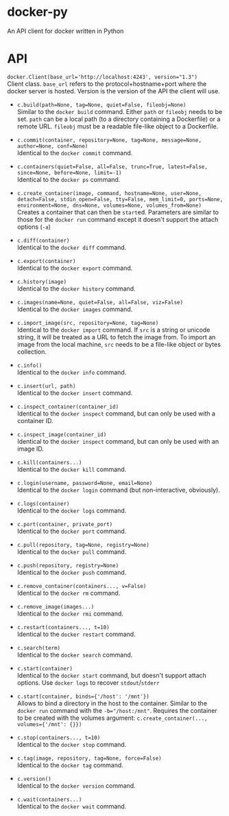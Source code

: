 docker-py
=========

An API client for docker written in Python

API
===

`docker.Client(base_url='http://localhost:4243', version="1.3")`  
Client class. `base_url` refers to the protocol+hostname+port where the docker
server is hosted. Version is the version of the API the client will use.

* `c.build(path=None, tag=None, quiet=False, fileobj=None)`  
Similar to the `docker build` command. Either `path` or `fileobj` needs to be
set. `path` can be a local path (to a directory containing a Dockerfile) or a
remote URL. `fileobj` must be a readable file-like object to a Dockerfile.

* `c.commit(container, repository=None, tag=None, message=None, author=None, conf=None)`  
Identical to the `docker commit` command.

* `c.containers(quiet=False, all=False, trunc=True, latest=False, since=None, before=None, limit=-1)`  
Identical to the `docker ps` command.

* `c.create_container(image, command, hostname=None, user=None, detach=False, stdin_open=False, tty=False, mem_limit=0, ports=None, environment=None, dns=None, volumes=None, volumes_from=None)`  
Creates a container that can then be `start`ed. Parameters are similar to those
for the `docker run` command except it doesn't support the attach options
(`-a`)

* `c.diff(container)`  
Identical to the `docker diff` command.

* `c.export(container)`  
Identical to the `docker export` command.

* `c.history(image)`  
Identical to the `docker history` command.

* `c.images(name=None, quiet=False, all=False, viz=False)`  
Identical to the `docker images` command.

* `c.import_image(src, repository=None, tag=None)`  
Identical to the `docker import` command. If `src` is a string or unicode
string, it will be treated as a URL to fetch the image from. To import an image
from the local machine, `src` needs to be a file-like object or bytes
collection.

* `c.info()`  
Identical to the `docker info` command.

* `c.insert(url, path)`  
Identical to the `docker insert` command.

* `c.inspect_container(container_id)`  
Identical to the `docker inspect` command, but can only be used with a container ID.

* `c.inspect_image(container_id)`  
Identical to the `docker inspect` command, but can only be used with an image ID.

* `c.kill(containers...)`  
Identical to the `docker kill` command.

* `c.login(username, password=None, email=None)`  
Identical to the `docker login` command (but non-interactive, obviously).

* `c.logs(container)`  
Identical to the `docker logs` command.

* `c.port(container, private_port)`  
Identical to the `docker port` command.

* `c.pull(repository, tag=None, registry=None)`  
Identical to the `docker pull` command.

* `c.push(repository, registry=None)`  
Identical to the `docker push` command.

* `c.remove_container(containers..., v=False)`  
Identical to the `docker rm` command.

* `c.remove_image(images...)`  
Identical to the `docker rmi` command.

* `c.restart(containers..., t=10)`  
Identical to the `docker restart` command.

* `c.search(term)`  
Identical to the `docker search` command.

* `c.start(container)`  
Identical to the `docker start` command, but doesn't support attach options.
Use `docker logs` to recover `stdout`/`stderr`

* `c.start(container, binds={'/host': '/mnt'})`  
Allows to bind a directory in the host to the container.
Similar to the `docker run` command with the `-b="/host:/mnt"`.
Requires the container to be created with the volumes argument:
`c.create_container(..., volumes={'/mnt': {}})`

* `c.stop(containers..., t=10)`  
Identical to the `docker stop` command.

* `c.tag(image, repository, tag=None, force=False)`  
Identical to the `docker tag` command.

* `c.version()`  
Identical to the `docker version` command.

* `c.wait(containers...)`  
Identical to the `docker wait` command.

